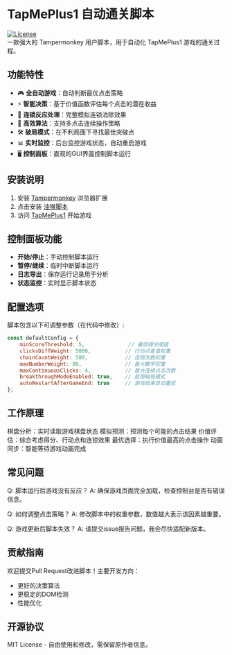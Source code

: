 # TapMePlus1 自动通关脚本

[![License](https://img.shields.io/badge/License-MIT-blue.svg)](LICENSE)  
一款强大的 Tampermonkey 用户脚本，用于自动化 TapMePlus1 游戏的通关过程。

## 功能特性

- 🎮 **全自动游戏**：自动判断最优点击策略
- ⚡ **智能决策**：基于价值函数评估每个点击的潜在收益
- 🔁 **连锁反应处理**：完整模拟连锁消除效果
- 🚀 **高效算法**：支持多点击连续操作策略
- 🛠 **破局模式**：在不利局面下寻找最佳突破点
- 📊 **实时监控**：后台监控游戏状态，自动重启游戏
- 🖥 **控制面板**：直观的GUI界面控制脚本运行

## 安装说明

1. 安装 [Tampermonkey](https://www.tampermonkey.net/) 浏览器扩展
2. 点击安装 [油猴脚本](https://raw.githubusercontent.com/baimengshi/TapMePlus1/refs/heads/main/tapmeplus1-autoplay.js)
3. 访问 [TapMePlus1](https://tapmeplus1.com/) 开始游戏

## 控制面板功能

- **开始/停止**：手动控制脚本运行
- **暂停/继续**：临时中断脚本运行
- **日志导出**：保存运行记录用于分析
- **状态监控**：实时显示脚本状态

## 配置选项

脚本包含以下可调整参数（在代码中修改）:

```javascript
const defaultConfig = {
    minScoreThreshold: 5,              // 最低得分阈值
    clicksDiffWeight: 5000,           // 行动点差值权重
    chainCountWeight: 500,            // 连锁次数权重
    maxNumberWeight: 80,              // 最大数字权重
    maxContinuousClicks: 4,           // 最大连续点击次数
    breakthroughModeEnabled: true,    // 启用破局模式
    autoRestartAfterGameEnd: true     // 游戏结束自动重启
};
```
## 工作原理
棋盘分析：实时读取游戏棋盘状态
模拟预测：预测每个可能的点击结果
价值评估：综合考虑得分、行动点和连锁效果
最优选择：执行价值最高的点击操作
动画同步：智能等待游戏动画完成

## 常见问题
Q: 脚本运行后游戏没有反应？
A: 确保游戏页面完全加载，检查控制台是否有错误信息。

Q: 如何调整点击策略？
A: 修改脚本中的权重参数，数值越大表示该因素越重要。

Q: 游戏更新后脚本失效？
A: 请提交issue报告问题，我会尽快适配新版本。

## 贡献指南
欢迎提交Pull Request改进脚本！主要开发方向：
- 更好的决策算法
- 更稳定的DOM检测
- 性能优化

## 开源协议
MIT License - 自由使用和修改，需保留原作者信息。
